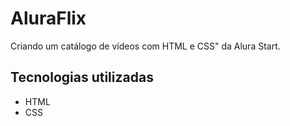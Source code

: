 # AluraFlix
Criando um catálogo de vídeos com HTML e CSS" da Alura Start.

## Tecnologias utilizadas
- HTML
- CSS

